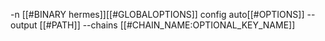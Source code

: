 -n [[#BINARY hermes]][[#GLOBALOPTIONS]] config auto[[#OPTIONS]] --output [[#PATH]] --chains [[#CHAIN_NAME:OPTIONAL_KEY_NAME]]
